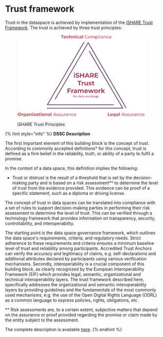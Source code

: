 # Trust framework

Trust in the dataspace is achieved by implementation of the [iSHARE Trust Framework](https://framework.ishare.eu). The trust is achieved by three trust principles:

<figure><img src="../.gitbook/assets/iSHARE Trust Principles.png" alt="" width="563"><figcaption><p>iSHARE Trust Principles</p></figcaption></figure>

{% hint style="info" %}
**DSSC Description**

The first important element of this building block is the concept of trust. According to commonly accepted definitions\* for this concept, trust is defined as a firm belief in the reliability, truth, or ability of a party to fulfil a promise.

In the context of a data space, this definition implies the following:

* Trust or distrust is the result of a threshold that is set by the decision-making party and is based on a risk assessment\*\* to determine the level of trust from the evidence provided. This evidence can be proof of a specific statement, such as a diploma or driving license.

The concept of trust in data spaces can be translated into compliance with a set of rules to support decision-making parties in performing their risk assessment to determine the level of trust. This can be verified through a technology framework that provides information on transparency, security, controllability, and interoperability.

The starting point is the data space governance framework, which outlines the data space's requirements, criteria, and regulatory needs. Strict adherence to these requirements and criteria ensures a minimum baseline level of trust and reliability among participants. Accredited Trust Anchors can verify the accuracy and legitimacy of claims, e.g. self-declarations and additional attributes declared by participants using various verification mechanisms. Secondly, interoperability is a crucial component of this building block, as clearly recognized by the European Interoperability Framework (EIF) which provides legal, semantic, organizational and technical interoperability layers. The trust framework described here, specifically addresses the organizational and semantic interoperability layers by providing guidelines and the fundamentals of the most commonly used mechanisms, e.g. the use of the Open Digital Rights Language (ODRL) as a common language to express policies, rights, obligations, etc.

\*\* Risk assessments are, to a certain extent, subjective matters that depend on the assurance or proof provided regarding the promise or claim made by the entity subject to the assessment.

The complete description is available [here](https://dssc.eu/space/BVE/357075461/Trust+Framework).
{% endhint %}
